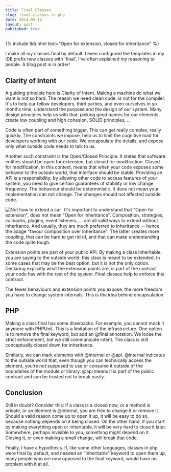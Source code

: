 ```yaml
---
title: Final Classes
slug: final-classes-in-php
date: 2014-05-12
layout: post
published: true
---
```


{% include tldr.html text="Open for extension, closed for inheritance" %}


I make all my classes final by default. I even configured the templates in my IDE prefix new classes with 'final'. I've often explained my reasoning to people. A blog post is in order!

## Clarity of Intent

A guiding principle here is Clarity of Intent. Making a machine do what we want is not so hard. The reason we need clean code, is not for the compiler. It's to help our fellow developers, third parties, and even ourselves in six months time, understand the purpose and the design of our system. Many design principles help us with that: picking good names for our elements, create low coupling and high cohesion, SOLID principles, ...

Code is often part of something bigger. This can get really complex, really quickly. The constraints we impose, help us to limit the cognitive load for developers working with our code. We encapsulate the details, and expose only what outside code needs to talk to us.

Another such constraint is the Open/Closed Principle. It states that software entities should be open for extension, but closed for modification.
Closed for modification, in this context, means that when your code exposes some behavior to the outside world, that interface should be stable.  Providing an API is a responsibility: by allowing other code to access features of your system, you need to give certain guarantees of stability or low change frequency. The behaviour should be deterministic. It does not mean your implementation can not change. The changes should not affected outside code.

<img style="float:left;margin-right: 10px" src="/img/posts/2014-05-12-final-classes-in-php/not_how_to_extend_a_car.jpg" alt="Not how to extend a car">

It's important to understand that "Open for extension", does not mean "Open for inheritance". Composition, strategies, callbacks, plugins, event listeners, ... are all valid ways to extend without inheritance. And usually, they are much preferred to inheritance -- hence the adage "favour composition over inheritance". The latter creates more coupling, that can be hard to get rid of, and that can make understanding the code quite tough.

Extension points are part of your public API. By making a class inheritable, you are saying to the outside world: this class is meant to be extended. In some cases that may be the best option, but it is not the only option. Declaring explicitly what the extension points are, is part of the contract your code has with the rest of the system. Final classes help to enforce this contract.

 The fewer behaviours and extension points you expose, the more freedom you have to change system internals. This is the idea behind encapsulation.


## PHP

Making a class final has some drawbacks. For example, you cannot mock it anymore with PHPUnit. This is a limitation of the infrastructure. One option is to remove the final keyword, but add an @final annotation. We loose the strict enforcement, but we still communicate intent. The class is still conceptually closed down for inheritance.

Similarly, we can mark elements with @internal or @api. @internal indicates to the outside world that, even though you can technically access the element, you're not supposed to use or consume it outside of the boundaries of the module or library. @api means it is part of the public contract and can be trusted not to break easily.

## Conclusion

Still in doubt? Consider this: if a class is a closed now, or a method is private, or an element is @internal, you are free to change it or remove it. Should a valid reason come up to open it up, it will be easy to do so, because nothing depends on it being closed. On the other hand, if you start by making everything open or inheritable, it will be very hard to close it later. Somewhere, perhaps invisible to you, something might depend on it. Closing it, or even making a small change, will break that code.

Finally, I have a hypothesis. If, like some other languages, classes in php were final by default, and needed an "inheritable" keyword to open them up, many people who are now opposed to the final keyword, would have no problem with it at all.





